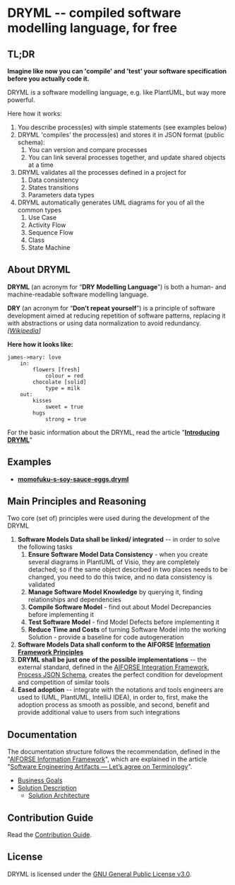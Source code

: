 # DRYML -- compiled software modelling language, for free

## TL;DR

**Imagine like now you can 'compile' and 'test' your software specification before you actually code it.** 

DRYML is a software modelling language, e.g. like PlantUML, but way more powerful.

Here how it works:

1. You describe process(es) with simple statements (see examples below)
2. DRYML 'compiles' the process(es) and stores it in JSON format (public schema):
   1. You can version and compare processes
   2. You can link several processes together, and update shared objects at a time
3. DRYML validates all the processes defined in a project for
   1. Data consistency 
   2. States transitions 
   3. Parameters data types 
4. DRYML automatically generates UML diagrams for you of all the common types
   1. Use Case
   2. Activity Flow
   3. Sequence Flow
   4. Class 
   5. State Machine



## About DRYML

**DRYML** (an acronym for “**DRY Modelling Language**”) is both a human- and machine-readable software modelling language.

**DRY** (an acronym for “**Don’t repeat yourself**”) is a principle of software development aimed at reducing repetition of software patterns, replacing it with abstractions or using data normalization to avoid redundancy. *[*[*Wikipedia*](https://en.wikipedia.org/wiki/Don't_repeat_yourself)*]*

**Here how it looks like:**

```
james->mary: love
    in:
        flowers [fresh]
            colour = red
        chocolate [solid]
            type = milk
    out:
        kisses
            sweet = true
        hugs
            strong = true
```

For the basic information about the DRYML, read the article "[**Introducing DRYML**](https://medium.com/@v.grigoryevskiy/introducing-dryml-7d9e049ac91)"



## Examples

* [**momofuku-s-soy-sauce-eggs.dryml**](https://gist.github.com/vgrigoryevskiy/0d06cdff91a424c6d049d62e7807d562)



## Main Principles and Reasoning

Two core (set of) principles were used during the development of the DRYML

1. **Software Models Data shall be linked/ integrated** -- in order to solve the following tasks
   1. **Ensure Software Model Data Consistency** - when you create several diagrams in PlantUML of Visio, they are completely detached; so if the same object described in two places needs to be changed, you need to do this twice, and no data consistency is validated
   2. **Manage Software Model Knowledge** by querying it, finding relationships and dependencies
   3. **Compile Software Model** - find out about Model Decrepancies before implementing it
   4. **Test Software Model** - find Model Defects before implementing it
   5. **Reduce Time and Costs** of turning Software Model into the working Solution - provide a baseline for code autogeneration
2. **Software Models Data shall conform to the AIFORSE [Information Framework Principles](https://gitlab.com/aiforse/aiforse-framework/-/blob/master/Information%20Framework%20(AIFORSE_infoF)/Information%20Framework%20Principles.md)**
3. **DRYML shall be just one of the possible implementations** -- the external standard, defined in the [AIFORSE Integration Framework](https://gitlab.com/aiforse/aiforse-framework/-/blob/master/Integration%20Framework%20(AIFORSE_intgF)/AIFORSE%20Integration%20Framework.md),  [Process JSON Schema](https://gitlab.com/aiforse/aiforse-framework/-/blob/master/Integration%20Framework%20(AIFORSE_intgF)/Schemas/aiforse-integration-framework---process-json-schema.json), creates the perfect condition for development and competition of similar tools
4. **Eased adoption** -- integrate with the notations and tools engineers are used to (UML, PlantUML, IntelliJ IDEA), in order to, first, make the adoption process as smooth as possible, and second, benefit and provide additional value to users from such integrations



## Documentation

The documentation structure follows the recommendation, defined in the "[AIFORSE Information Framework](https://gitlab.com/aiforse/aiforse-framework/-/blob/master/Information%20Framework%20(AIFORSE_infoF)/AIFORSE%20Information%20Framework.md)", which are explained in the article "[Software Engineering Artifacts — Let’s agree on Terminology](https://medium.com/ai-for-software-engineering/software-engineering-artifacts-lets-agree-on-terminology-4f009b351361)".

* [Business Goals](./DOCUMENTATION/1.%20Business%20Goals/Business%20Goals%20List.md)
* [Solution Description](./DOCUMENTATION/Solution%20Description/)
  * [Solution Architecture](./DOCUMENTATION/Solution%20Description/Solution%20Architecture/)



## Contribution Guide

Read the [Contribution Guide](./CONTRIBUTING.md).



## License

DRYML is licensed under the [GNU General Public License v3.0](./LICENSE).

